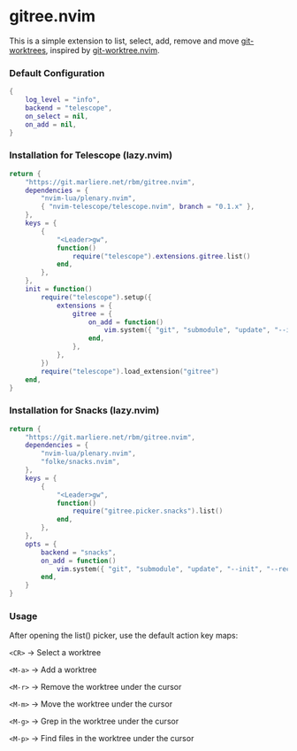 # gitree.nvim

This is a simple extension to list, select, add, remove and move
[git-worktrees], inspired by [git-worktree.nvim].

[git-worktrees]: https://git-scm.com/docs/git-worktree
[git-worktree.nvim]: https://github.com/ThePrimeagen/git-worktree.nvim

### Default Configuration

```lua
{
	log_level = "info",
	backend = "telescope",
	on_select = nil,
	on_add = nil,
}
```

### Installation for Telescope (lazy.nvim)

```lua
return {
	"https://git.marliere.net/rbm/gitree.nvim",
	dependencies = {
		"nvim-lua/plenary.nvim",
		{ "nvim-telescope/telescope.nvim", branch = "0.1.x" },
	},
	keys = {
		{
			"<Leader>gw",
			function()
				require("telescope").extensions.gitree.list()
			end,
		},
	},
	init = function()
		require("telescope").setup({
			extensions = {
				gitree = {
					on_add = function()
						vim.system({ "git", "submodule", "update", "--init", "--recursive" }):wait()
					end,
				},
			},
		})
		require("telescope").load_extension("gitree")
	end,
}
```

### Installation for Snacks (lazy.nvim)

```lua
return {
	"https://git.marliere.net/rbm/gitree.nvim",
	dependencies = {
		"nvim-lua/plenary.nvim",
		"folke/snacks.nvim",
	},
	keys = {
		{
			"<Leader>gw",
			function()
				require("gitree.picker.snacks").list()
			end,
		},
	},
	opts = {
		backend = "snacks",
		on_add = function()
			vim.system({ "git", "submodule", "update", "--init", "--recursive" }):wait()
		end,
	}
}
```

### Usage

After opening the list() picker, use the default action key maps:

`<CR>` -> Select a worktree

`<M-a>` -> Add a worktree

`<M-r>` -> Remove the worktree under the cursor

`<M-m>` -> Move the worktree under the cursor

`<M-g>` -> Grep in the worktree under the cursor

`<M-p>` -> Find files in the worktree under the cursor

